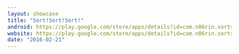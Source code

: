 ```yaml
---
layout: showcase
title: "Sort!Sort!Sort!"
android: https://play.google.com/store/apps/details?id=com.n06rin.sortsortsort
website: https://play.google.com/store/apps/details?id=com.n06rin.sortsortsort
date: "2016-02-21"
---
```


